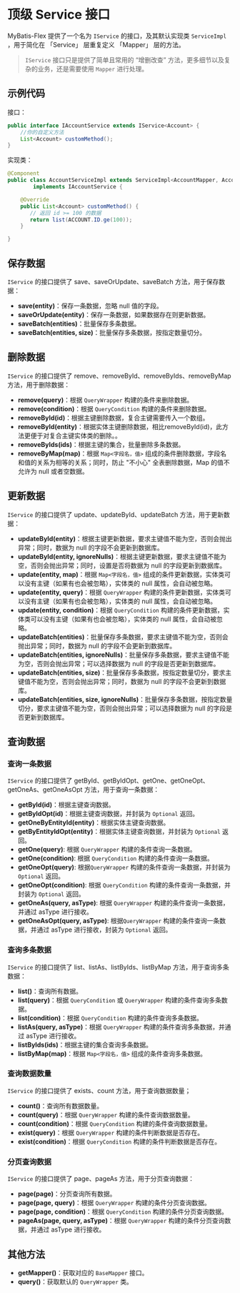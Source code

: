 # 顶级 Service 接口

MyBatis-Flex 提供了一个名为 `IService` 的接口，及其默认实现类 `ServiceImpl` ，用于简化在 「Service」 层重复定义 「Mapper」 层的方法。

> `IService` 接口只是提供了简单且常用的 “增删改查” 方法，更多细节以及复杂的业务，还是需要使用 `Mapper` 进行处理。


## 示例代码

接口：

```java
public interface IAccountService extends IService<Account> {
    //你的自定义方法
    List<Account> customMethod();
}
```

实现类：

```java
@Component
public class AccountServiceImpl extends ServiceImpl<AccountMapper, Account>
        implements IAccountService {

    @Override
    public List<Account> customMethod() {
       // 返回 id >= 100 的数据
       return list(ACCOUNT.ID.ge(100));
    }

}
```

## 保存数据

`IService` 的接口提供了 save、saveOrUpdate、saveBatch 方法，用于保存数据：

- **save(entity)**：保存一条数据，忽略 null 值的字段。
- **saveOrUpdate(entity)**：保存一条数据，如果数据存在则更新数据。
- **saveBatch(entities)**：批量保存多条数据。
- **saveBatch(entities, size)**：批量保存多条数据，按指定数量切分。


## 删除数据

`IService` 的接口提供了 remove、removeById、removeByIds、removeByMap 方法，用于删除数据：

- **remove(query)**：根据 `QueryWrapper` 构建的条件来删除数据。
- **remove(condition)**：根据 `QueryCondition` 构建的条件来删除数据。
- **removeById(id)**：根据主键删除数据，复合主键需要传入一个数组。
- **removeById(entity)**：根据实体主键删除数据，相比removeById(id)，此方法更便于对复合主键实体类的删除。。
- **removeByIds(ids)**：根据主键的集合，批量删除多条数据。
- **removeByMap(map)**：根据 `Map<字段名，值>` 组成的条件删除数据，字段名和值的关系为相等的关系；同时，防止 "不小心" 全表删除数据，Map 的值不允许为 null 或者空数据。


## 更新数据

`IService` 的接口提供了 update、updateById、updateBatch 方法，用于更新数据：

- **updateById(entity)**：根据主键更新数据，要求主键值不能为空，否则会抛出异常；同时，数据为 null 的字段不会更新到数据库。
- **updateById(entity, ignoreNulls)**：根据主键更新数据，要求主键值不能为空，否则会抛出异常；同时，设置是否将数据为 null 的字段更新到数据库。
- **update(entity, map)**：根据 `Map<字段名，值>` 组成的条件更新数据，实体类可以没有主键（如果有也会被忽略），实体类的 null 属性，会自动被忽略。
- **update(entity, query)**：根据 `QueryWrapper` 构建的条件更新数据，实体类可以没有主键（如果有也会被忽略），实体类的 null 属性，会自动被忽略。
- **update(entity, condition)**：根据 `QueryCondition` 构建的条件更新数据，实体类可以没有主键（如果有也会被忽略），实体类的 null 属性，会自动被忽略。
- **updateBatch(entities)**：批量保存多条数据，要求主键值不能为空，否则会抛出异常；同时，数据为 null 的字段不会更新到数据库。
- **updateBatch(entities, ignoreNulls)**：批量保存多条数据，要求主键值不能为空，否则会抛出异常；可以选择数据为 null 的字段是否更新到数据库。
- **updateBatch(entities, size)**：批量保存多条数据，按指定数量切分，要求主键值不能为空，否则会抛出异常；同时，数据为 null 的字段不会更新到数据库。
- **updateBatch(entities, size, ignoreNulls)**：批量保存多条数据，按指定数量切分，要求主键值不能为空，否则会抛出异常；可以选择数据为 null 的字段是否更新到数据库。


## 查询数据

### 查询一条数据

`IService` 的接口提供了 getById、getByIdOpt、getOne、getOneOpt、getOneAs、getOneAsOpt 方法，用于查询一条数据：

- **getById(id)**：根据主键查询数据。
- **getByIdOpt(id)**：根据主键查询数据，并封装为 `Optional` 返回。
- **getOneByEntityId(entity)**：根据实体主键查询数据。
- **getByEntityIdOpt(entity)**：根据实体主键查询数据，并封装为 `Optional` 返回。
- **getOne(query)**: 根据 `QueryWrapper` 构建的条件查询一条数据。
- **getOne(condition)**: 根据 `QueryCondition` 构建的条件查询一条数据。
- **getOneOpt(query)**: 根据`QueryWrapper` 构建的条件查询一条数据，并封装为 `Optional` 返回。
- **getOneOpt(condition)**: 根据 `QueryCondition` 构建的条件查询一条数据，并封装为 `Optional` 返回。
- **getOneAs(query, asType)**: 根据 `QueryWrapper` 构建的条件查询一条数据，并通过 asType 进行接收。
- **getOneAsOpt(query, asType)**: 根据`QueryWrapper` 构建的条件查询一条数据，并通过 asType 进行接收，封装为 `Optional` 返回。

### 查询多条数据

`IService` 的接口提供了 list、listAs、listByIds、listByMap 方法，用于查询多条数据：

- **list()**：查询所有数据。
- **list(query)**：根据 `QueryCondition` 或 `QueryWrapper` 构建的条件查询多条数据。
- **list(condition)**：根据 `QueryCondition` 构建的条件查询多条数据。
- **listAs(query, asType)**：根据 `QueryWrapper` 构建的条件查询多条数据，并通过 asType 进行接收。
- **listByIds(ids)**：根据主键的集合查询多条数据。
- **listByMap(map)**：根据 `Map<字段名，值>` 组成的条件查询多条数据。

### 查询数据数量

`IService` 的接口提供了 exists、count 方法，用于查询数据数量；

- **count()**：查询所有数据数量。
- **count(query)**：根据 `QueryWrapper` 构建的条件查询数据数量。
- **count(condition)**：根据 `QueryCondition` 构建的条件查询数据数量。
- **exist(query)**：根据 `QueryWrapper` 构建的条件判断数据是否存在。
- **exist(condition)**：根据 `QueryCondition` 构建的条件判断数据是否存在。

### 分页查询数据

`IService` 的接口提供了 page、pageAs 方法，用于分页查询数据：

- **page(page)**：分页查询所有数据。
- **page(page, query)**：根据 `QueryWrapper` 构建的条件分页查询数据。
- **page(page, condition)**：根据 `QueryCondition` 构建的条件分页查询数据。
- **pageAs(page, query, asType)**：根据 `QueryWrapper` 构建的条件分页查询数据，并通过 asType 进行接收。

## 其他方法

- **getMapper()**：获取对应的 `BaseMapper` 接口。
- **query()**：获取默认的 `QueryWrapper` 类。

